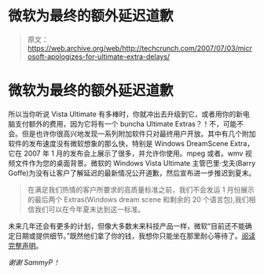 # 微软为最终的额外延迟道歉

> 原文：<https://web.archive.org/web/http://techcrunch.com/2007/07/03/microsoft-apologizes-for-ultimate-extra-delays/>

# 微软为最终的额外延迟道歉

所以当你听说 Vista Ultimate 有多棒时，你就冲出去升级到它，或者用你的新电脑支付额外的费用，因为它将有一个 buncha Ultimate Extras？！不，可能不会。但是也许你很高兴地发现一系列附加软件只对最终用户开放。其中有几个附加软件的发布速度没有微软想象的那么快，特别是 Windows DreamScene Extra，它在 2007 年 1 月的发布会上展示了很多，并允许你使用。mpeg 或者。wmv 视频文件作为您的桌面背景。微软的 Windows Vista Ultimate 主管巴里·戈夫(Barry Goffe)为没有让客户了解延迟的最新情况公开道歉，然后宣布进一步推迟到夏末。

> 在满足我们热情的客户所要求的高质量标准之前，我们不会发运 1 月份展示的最后两个 Extras(Windows dream scene 和剩余的 20 个语言包),我们相信我们可以在今年夏末达到这一标准。

未来几年还会有更多的计划，但像大多数未来科技产品一样，微软“目前还不能确定日期或提供细节。”既然他们拿了你的钱，我想你只能坐在那里耐心等待了。[阅读完整声明](https://web.archive.org/web/20130628201703/http://windowsultimate.com/blogs/announcements/archive/2007/07/02/update-on-the-windows-ultimate-extras.aspx)。

*谢谢 SammyP！*